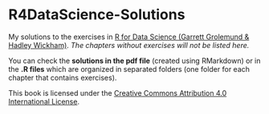 # R4DataScience-Solutions

My solutions to the exercises in [R for Data Science (Garrett Grolemund & Hadley Wickham)](http://r4ds.had.co.nz/index.html). _The chapters without exercises will not be listed here._

You can check the **solutions in the pdf file** (created using RMarkdown) or in the **.R files** which are organized in separated folders (one folder for each chapter that contains exercises).

This book is licensed under the [Creative Commons Attribution 4.0 International License](http://creativecommons.org/licenses/by/4.0/).

